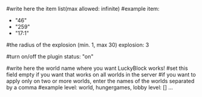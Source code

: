 
#write here the item list(max allowed: infinite)
#example
item:
- "46"
- "259"
- "17:1"

#the radius of the explosion (min. 1, max 30)
explosion: 3

#turn on/off the plugin
status: "on"

#write here the world name where you want LuckyBlock works!
#set this field empty if you want that works on all worlds in the server
#if you want to apply only on two or more worlds, enter the names of the worlds separated by a comma
#example level: world, hungergames, lobby
level: []
...
